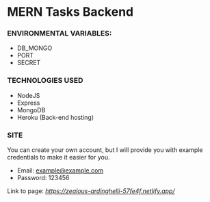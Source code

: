 # MERN Tasks Backend 

### ENVIRONMENTAL VARIABLES:

- DB_MONGO
- PORT
- SECRET

### TECHNOLOGIES USED

- NodeJS
- Express
- MongoDB
- Heroku (Back-end hosting)

### SITE

You can create your own account, but I will provide you with example credentials to make it easier for you.

- Email: example@example.com
- Password: 123456

Link to page: _https://zealous-ardinghelli-57fe4f.netlify.app/_
